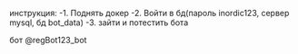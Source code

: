 инструкция:
-1. Поднять докер 
-2. Войти в бд(пароль inordic123, сервер mysql, бд bot_data)
-3. зайти и потестить бота

бот @regBot123_bot

